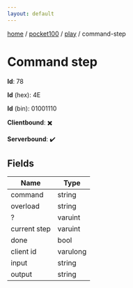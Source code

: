 ```yaml
---
layout: default
---
```


[home](/)  /  [pocket100](/protocol/pocket100)  /  [play](/protocol/pocket100/play)  /  command-step

# Command step

**Id**: 78

**Id** (hex): 4E

**Id** (bin): 01001110

**Clientbound**: ✖️

**Serverbound**: ✔️

## Fields

Name | Type
---|---
command | string
overload | string
? | varuint
current step | varuint
done | bool
client id | varulong
input | string
output | string
